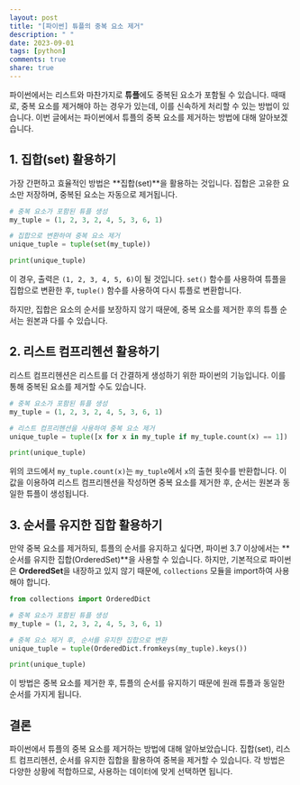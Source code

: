 ```yaml
---
layout: post
title: "[파이썬] 튜플의 중복 요소 제거"
description: " "
date: 2023-09-01
tags: [python]
comments: true
share: true
---
```


파이썬에서는 리스트와 마찬가지로 **튜플**에도 중복된 요소가 포함될 수 있습니다. 때때로, 중복 요소를 제거해야 하는 경우가 있는데, 이를 신속하게 처리할 수 있는 방법이 있습니다. 이번 글에서는 파이썬에서 튜플의 중복 요소를 제거하는 방법에 대해 알아보겠습니다.

## 1. 집합(set) 활용하기

가장 간편하고 효율적인 방법은 **집합(set)**을 활용하는 것입니다. 집합은 고유한 요소만 저장하며, 중복된 요소는 자동으로 제거됩니다.

```python
# 중복 요소가 포함된 튜플 생성
my_tuple = (1, 2, 3, 2, 4, 5, 3, 6, 1)

# 집합으로 변환하여 중복 요소 제거
unique_tuple = tuple(set(my_tuple))

print(unique_tuple)
```

이 경우, 출력은 `(1, 2, 3, 4, 5, 6)`이 될 것입니다. `set()` 함수를 사용하여 튜플을 집합으로 변환한 후, `tuple()` 함수를 사용하여 다시 튜플로 변환합니다.

하지만, 집합은 요소의 순서를 보장하지 않기 때문에, 중복 요소를 제거한 후의 튜플 순서는 원본과 다를 수 있습니다.
 
## 2. 리스트 컴프리헨션 활용하기

리스트 컴프리헨션은 리스트를 더 간결하게 생성하기 위한 파이썬의 기능입니다. 이를 통해 중복된 요소를 제거할 수도 있습니다.

```python
# 중복 요소가 포함된 튜플 생성
my_tuple = (1, 2, 3, 2, 4, 5, 3, 6, 1)

# 리스트 컴프리헨션을 사용하여 중복 요소 제거
unique_tuple = tuple([x for x in my_tuple if my_tuple.count(x) == 1])

print(unique_tuple)
```

위의 코드에서 `my_tuple.count(x)`는 `my_tuple`에서 `x`의 출현 횟수를 반환합니다. 이 값을 이용하여 리스트 컴프리헨션을 작성하면 중복 요소를 제거한 후, 순서는 원본과 동일한 튜플이 생성됩니다.

## 3. 순서를 유지한 집합 활용하기

만약 중복 요소를 제거하되, 튜플의 순서를 유지하고 싶다면, 파이썬 3.7 이상에서는 **순서를 유지한 집합(OrderedSet)**을 사용할 수 있습니다. 하지만, 기본적으로 파이썬은 **OrderedSet**을 내장하고 있지 않기 때문에, `collections` 모듈을 import하여 사용해야 합니다.

```python
from collections import OrderedDict

# 중복 요소가 포함된 튜플 생성
my_tuple = (1, 2, 3, 2, 4, 5, 3, 6, 1)

# 중복 요소 제거 후, 순서를 유지한 집합으로 변환
unique_tuple = tuple(OrderedDict.fromkeys(my_tuple).keys())

print(unique_tuple)
```

이 방법은 중복 요소를 제거한 후, 튜플의 순서를 유지하기 때문에 원래 튜플과 동일한 순서를 가지게 됩니다. 

## 결론

파이썬에서 튜플의 중복 요소를 제거하는 방법에 대해 알아보았습니다. 집합(set), 리스트 컴프리헨션, 순서를 유지한 집합을 활용하여 중복을 제거할 수 있습니다. 각 방법은 다양한 상황에 적합하므로, 사용하는 데이터에 맞게 선택하면 됩니다.
